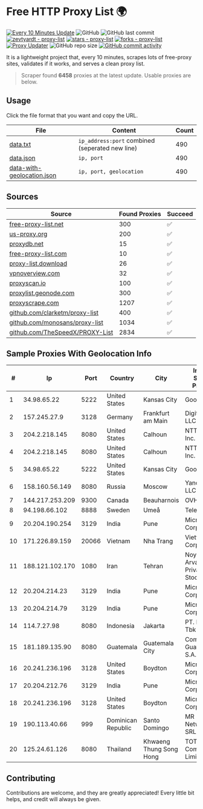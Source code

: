 
# Free HTTP Proxy List 🌍

[![Every 10 Minutes Update](https://github.com/mertguvencli/http-proxy-list/actions/workflows/main.yml/badge.svg?branch=main)](https://github.com/mertguvencli/http-proxy-list/actions/workflows/main.yml)
![GitHub](https://img.shields.io/github/license/mertguvencli/http-proxy-list)
![GitHub last commit](https://img.shields.io/github/last-commit/mertguvencli/http-proxy-list)
[![zevtyardt - proxy-list](https://img.shields.io/static/v1?label=zevtyardt&message=proxy-list&color=blue&logo=github)](https://github.com/zevtyardt/proxy-list "Go to GitHub repo")
[![stars - proxy-list](https://img.shields.io/github/stars/zevtyardt/proxy-list?style=social)](https://github.com/zevtyardt/proxy-list)
[![forks - proxy-list](https://img.shields.io/github/forks/zevtyardt/proxy-list?style=social)](https://github.com/zevtyardt/proxy-list)
[![Proxy Updater](https://github.com/zevtyardt/proxy-list/workflows/Proxy%20Updater/badge.svg)](https://github.com/zevtyardt/proxy-list/actions?query=workflow:"Proxy+Updater")
![GitHub repo size](https://img.shields.io/github/repo-size/zevtyardt/proxy-list)
[![GitHub commit activity](https://img.shields.io/github/commit-activity/m/zevtyardt/proxy-list?logo=commits)](https://github.com/zevtyardt/proxy-list/commits/main)

It is a lightweight project that, every 10 minutes, scrapes lots of free-proxy sites, validates if it works, and serves a clean proxy list.

> Scraper found **6458** proxies at the latest update. Usable proxies are below.

## Usage

Click the file format that you want and copy the URL.

|File|Content|Count|
|----|-------|-----|
|[data.txt](https://raw.githubusercontent.com/mertguvencli/http-proxy-list/main/proxy-list/data.txt)|`ip_address:port` combined (seperated new line)|490|
|[data.json](https://raw.githubusercontent.com/mertguvencli/http-proxy-list/main/proxy-list/data.json)|`ip, port`|490|
|[data-with-geolocation.json](https://raw.githubusercontent.com/mertguvencli/http-proxy-list/main/proxy-list/data-with-geolocation.json)|`ip, port, geolocation`|490|

## Sources

|Source|Found Proxies|Succeed|
|------|-------------|-------|
|[free-proxy-list.net](https://free-proxy-list.net)|300|✅|
|[us-proxy.org](https://www.us-proxy.org)|200|✅|
|[proxydb.net](http://proxydb.net)|15|✅|
|[free-proxy-list.com](https://free-proxy-list.com/?page=&port=&type%5B%5D=http&type%5B%5D=https&up_time=0&search=Search)|10|✅|
|[proxy-list.download](https://www.proxy-list.download/HTTP)|26|✅|
|[vpnoverview.com](https://vpnoverview.com/privacy/anonymous-browsing/free-proxy-servers)|32|✅|
|[proxyscan.io](https://www.proxyscan.io)|100|✅|
|[proxylist.geonode.com](https://proxylist.geonode.com/api/proxy-list?limit=300&page=1&sort_by=lastChecked&sort_type=desc&protocols=http,https)|300|✅|
|[proxyscrape.com](https://api.proxyscrape.com/v2/?request=displayproxies&protocol=http&timeout=10000&country=all&ssl=all&anonymity=all)|1207|✅|
|[github.com/clarketm/proxy-list](https://raw.githubusercontent.com/clarketm/proxy-list/master/proxy-list-raw.txt)|400|✅|
|[github.com/monosans/proxy-list](https://raw.githubusercontent.com/monosans/proxy-list/main/proxies/http.txt)|1034|✅|
|[github.com/TheSpeedX/PROXY-List](https://raw.githubusercontent.com/TheSpeedX/PROXY-List/master/http.txt)|2834|✅|


## Sample Proxies With Geolocation Info

|#|Ip|Port|Country|City|Internet Service Provider|
|-|--|----|-------|----|-------------------------|
|1|34.98.65.22|5222|United States|Kansas City|Google LLC|
|2|157.245.27.9|3128|Germany|Frankfurt am Main|DigitalOcean, LLC|
|3|204.2.218.145|8080|United States|Calhoun|NTT America, Inc.|
|4|204.2.218.145|8080|United States|Calhoun|NTT America, Inc.|
|5|34.98.65.22|5222|United States|Kansas City|Google LLC|
|6|158.160.56.149|8080|Russia|Moscow|Yandex.Cloud LLC|
|7|144.217.253.209|9300|Canada|Beauharnois|OVH SAS|
|8|94.198.66.102|8888|Sweden|Umeå|Telecom3|
|9|20.204.190.254|3129|India|Pune|Microsoft Corporation|
|10|171.226.89.159|20066|Vietnam|Nha Trang|Viettel Corporation|
|11|188.121.102.170|1080|Iran|Tehran|Noyan Abr Arvan Co. ( Private Joint Stock)|
|12|20.204.214.23|3129|India|Pune|Microsoft Corporation|
|13|20.204.214.79|3129|India|Pune|Microsoft Corporation|
|14|114.7.27.98|8080|Indonesia|Jakarta|PT. INDOSAT Tbk|
|15|181.189.135.90|8080|Guatemala|Guatemala City|Comcel Guatemala S.A.|
|16|20.241.236.196|3128|United States|Boydton|Microsoft Corporation|
|17|20.204.212.76|3129|India|Pune|Microsoft Corporation|
|18|20.241.236.196|3128|United States|Boydton|Microsoft Corporation|
|19|190.113.40.66|999|Dominican Republic|Santo Domingo|MR Networking, SRL|
|20|125.24.61.126|8080|Thailand|Khwaeng Thung Song Hong|TOT Public Company Limited|



## Contributing

Contributions are welcome, and they are greatly appreciated! Every
little bit helps, and credit will always be given.

